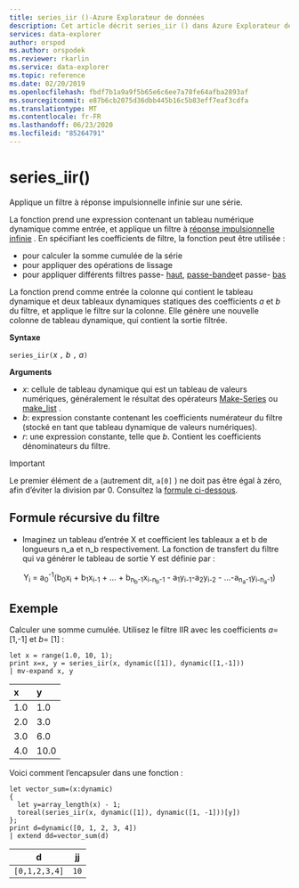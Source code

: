 ```yaml
---
title: series_iir ()-Azure Explorateur de données
description: Cet article décrit series_iir () dans Azure Explorateur de données.
services: data-explorer
author: orspod
ms.author: orspodek
ms.reviewer: rkarlin
ms.service: data-explorer
ms.topic: reference
ms.date: 02/20/2019
ms.openlocfilehash: fbdf7b1a9a9f5b65e6c6ee7a78fe64afba2893af
ms.sourcegitcommit: e87b6cb2075d36dbb445b16c5b83eff7eaf3cdfa
ms.translationtype: MT
ms.contentlocale: fr-FR
ms.lasthandoff: 06/23/2020
ms.locfileid: "85264791"
---
```

# <a name="series_iir"></a>series_iir()

Applique un filtre à réponse impulsionnelle infinie sur une série.  

La fonction prend une expression contenant un tableau numérique dynamique comme entrée, et applique un filtre à [réponse impulsionnelle infinie](https://en.wikipedia.org/wiki/Infinite_impulse_response) . En spécifiant les coefficients de filtre, la fonction peut être utilisée :
* pour calculer la somme cumulée de la série
* pour appliquer des opérations de lissage
* pour appliquer différents filtres passe- [haut](https://en.wikipedia.org/wiki/High-pass_filter), [passe-bande](https://en.wikipedia.org/wiki/Band-pass_filter)et passe- [bas](https://en.wikipedia.org/wiki/Low-pass_filter)

La fonction prend comme entrée la colonne qui contient le tableau dynamique et deux tableaux dynamiques statiques des coefficients *a* et *b* du filtre, et applique le filtre sur la colonne. Elle génère une nouvelle colonne de tableau dynamique, qui contient la sortie filtrée.  

**Syntaxe**

`series_iir(`*x* `,` *b* `,` *a*`)`

**Arguments**

* *x*: cellule de tableau dynamique qui est un tableau de valeurs numériques, généralement le résultat des opérateurs [Make-Series](make-seriesoperator.md) ou [make_list](makelist-aggfunction.md) .
* *b*: expression constante contenant les coefficients numérateur du filtre (stocké en tant que tableau dynamique de valeurs numériques).
* *r*: une expression constante, telle que *b*. Contient les coefficients dénominateurs du filtre.

> [!IMPORTANT]
> Le premier élément de `a` (autrement dit, `a[0]` ) ne doit pas être égal à zéro, afin d’éviter la division par 0. Consultez la [formule ci-dessous](#the-filters-recursive-formula).

## <a name="the-filters-recursive-formula"></a>Formule récursive du filtre

* Imaginez un tableau d’entrée X et coefficient les tableaux a et b de longueurs n_a et n_b respectivement. La fonction de transfert du filtre qui va générer le tableau de sortie Y est définie par :

<div align="center">
Y<sub>i</sub> = a<sub>0</sub><sup>-1</sup>(b<sub>0</sub>x<sub>i</sub> 
 + b<sub>1</sub>x<sub>i-1</sub> + ... + b<sub>n<sub>b</sub>-1</sub>x<sub>i-n<sub>b</sub>-1</sub> 
 - a<sub>1</sub>y<sub>i-1</sub>-a<sub>2</sub>y<sub>i-2</sub> - ...-a<sub>n<sub>a</sub>-1</sub>y<sub>i-n<sub>a</sub>-1</sub>)
</div>

## <a name="example"></a>Exemple

Calculer une somme cumulée. Utilisez le filtre IIR avec les coefficients *a*= [1,-1] et *b*= [1] :  

<!-- csl: https://help.kusto.windows.net:443/Samples -->
```kusto
let x = range(1.0, 10, 1);
print x=x, y = series_iir(x, dynamic([1]), dynamic([1,-1]))
| mv-expand x, y
```

| x | y |
|:--|:--|
|1.0|1.0|
|2.0|3.0|
|3.0|6.0|
|4.0|10.0|

Voici comment l’encapsuler dans une fonction :

<!-- csl: https://help.kusto.windows.net:443/Samples -->
```kusto
let vector_sum=(x:dynamic)
{
  let y=array_length(x) - 1;
  toreal(series_iir(x, dynamic([1]), dynamic([1, -1]))[y])
};
print d=dynamic([0, 1, 2, 3, 4])
| extend dd=vector_sum(d)
```

|d            |jj  |
|-------------|----|
|`[0,1,2,3,4]`|`10`|
